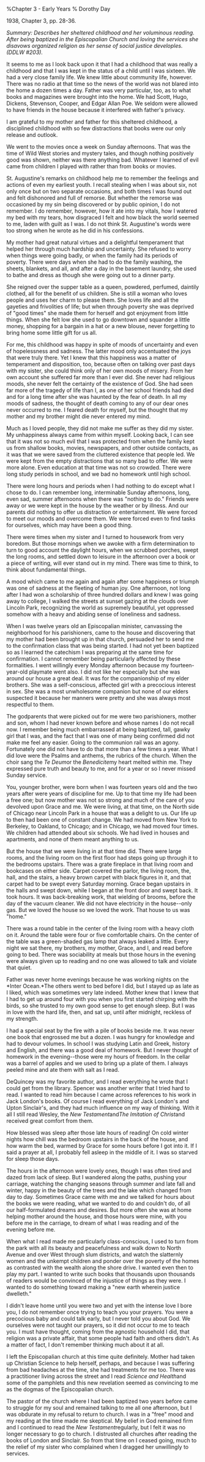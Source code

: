 %Chapter 3 - Early Years 
% Dorothy Day

1938, Chapter 3, pp. 28-36.

*Summary: Describes her sheltered childhood and her voluminous reading.
After being baptized in the Episcopalian Church and loving the services
she disavows organized religion as her sense of social justice
developles. (DDLW \#203).*

It seems to me as I look back upon it that I had a childhood that was
really a childhood and that I was kept in the status of a child until I
was sixteen. We had a very close family life. We knew little about
community life, however. There was no radio at that time so the news of
the world was not blared into the home a dozen times a day. Father was
very particular, too, as to what books and magazines were brought
into the home. We had Scott, Hugo, Dickens, Stevenson, Cooper, and Edgar
Allan Poe. We seldom were allowed to have friends in the house because
it interfered with father's privacy.

I am grateful to my mother and father for this sheltered childhood, a
disciplined childhood with so few distractions that books were our only
release and outlook.

We went to the movies once a week on Sunday afternoons. That was the
time of Wild West stories and mystery tales, and though nothing
positively good was shown, neither was there anything bad. Whatever I
learned of evil came from children I played with rather than from books
or movies.

St. Augustine's remarks on childhood help me to remember the feelings
and actions of even my earliest youth. I recall stealing when I was
about six, not only once but on two separate occasions, and both times I
was found out and felt dishonored and full of remorse. But whether the
remorse was occasioned by my sin being discovered or by public opinion,
I do not remember. I do remember, however, how it ate into my vitals,
how I watered my bed with my tears, how disgraced I felt and how black
the world seemed to me, laden with guilt as I was. I do not think St.
Augustine's words were too strong when he wrote as he did in his
confessions.

My mother had great natural virtues and a delightful temperament that
helped her through much hardship and uncertainty. She refused to worry
when things were going badly, or when the family had its periods of
poverty. There were days when she had to do the family washing, the
sheets, blankets, and all, and after a day in the basement laundry, she
used to bathe and dress as though she were going out to a dinner party.

She reigned over the supper table as a queen, powdered, perfumed,
daintily clothed, all for the benefit of us children. She is still a
woman who loves people and uses her charm to please them. She loves life
and all the gayeties and frivolities of life; but when through poverty
she was deprived of "good times" she made them for herself and got
enjoyment from little things. When she felt low she used to go downtown
and squander a little money, shopping for a bargain in a hat or a new
blouse, never forgetting to bring home some little gift for us all.

For me, this childhood was happy in spite of moods of uncertainty and
even of hopelessness and sadness. The latter mood only accentuated the
joys that were truly there. Yet I knew that this happiness was a matter
of temperament and disposition, too, because often on talking over past
days with my sister, she could think only of her own moods of misery.
From her own account she suffered far more than I ever did. She never
had religious moods, she never felt the certainty of the existence of
God. She had seen far more of the tragedy of life than I, as one of
her school friends had died and for a long time after she was haunted by
the fear of death. In all my moods of sadness, the thought of death
coming to any of our dear ones never occurred to me. I feared death for
myself, but the thought that my mother and my brother might die never
entered my mind.

Much as I loved people, they did not make me suffer as they did my
sister. My unhappiness always came from within myself. Looking back, I
can see that it was not so much evil that I was protected from when the
family kept us from shallow books, movies, newspapers, and other outside
contacts, as it was that we were saved from the cluttered existence that
people led. We were kept from the empty distractions that so many bad to
offer. We were more alone. Even education at that time was not so
crowded. There were long study periods in school, and we bad no homework
until high school.

There were long hours and periods when I had nothing to do except what I
chose to do. I can remember long, interminable Sunday afternoons, long,
even sad, summer afternoons when there was "nothing to do." Friends were
away or we were kept in the house by the weather or by illness. And our
parents did nothing to offer us distraction or entertainment. We were
forced to meet our moods and overcome them. We were forced even to find
tasks for ourselves, which may have been a good thing.

There were times when my sister and I turned to housework from very
boredom. But those mornings when we awoke with a firm determination to
turn to good account the daylight hours, when we scrubbed porches, swept
the long rooms, and settled down to leisure in the afternoon over a book
or a piece of writing, will ever stand out in my mind. There was time to
think, to think about fundamental things.

A mood which came to me again and again after some happiness or triumph
was one of sadness at the fleeting of human joy. One afternoon, not long
after I had won a scholarship of three hundred dollars and knew I was
going away to college, I walked the streets at sunset gazing at the
clouds over Lincoln Park, recognizing the world as supremely beautiful,
yet oppressed somehow with a heavy and abiding sense of loneliness and
sadness.

When I was twelve years old an Episcopalian minister, canvassing the
neighborhood for his parishioners, came to the house and discovering
that my mother had been brought up in that church, persuaded her to send
me to the confirmation class that was being started. I had not yet been
baptized so as I learned the catechism I was preparing at the same time
for confirmation. I cannot remember being particularly affected by these
formalities. I went willingly every Monday afternoon because my
fourteen-year-old playmate went also. I did not like her especially but
she was around our house a great deal. It was for the companionship of
my elder brothers. She was a self-conscious, affected girl with a
precocious interest in sex. She was a most unwholesome companion but
none of our elders suspected it because her manners were pretty and she
was always most respectful to them.

The godparents that were picked out for me were two parishioners, mother
and son, whom I had never known before and whose names I do not recall
now. I remember being much embarrassed at being baptized, tall, gawky
girl that I was, and the fact that I was one of many being confirmed did
not make me feel any easier. Going to the communion rail was an agony.
Fortunately one did not have to do that more than a few times a year.
What I did love were the Psalms and anthems, the rubrics of the church.
When the choir sang the *Te* *Deum*or the *Benedicite*my heart melted
within me. They expressed pure truth and beauty to me, and for a year or
so I never missed Sunday service.

You, younger brother, were born when I was fourteen years old and the
two years after were years of discipline for me. Up to that time my life
had been a free one; but now mother was not so strong and much of the
care of you devolved upon Grace and me. We were living, at that time, on
the North side of Chicago near Lincoln Park in a house that was a
delight to us. Our life up to then had been one of constant change. We
had moved from New York to Berkeley, to Oakland, to Chicago; and in
Chicago, we had moved four times. We children had attended about six
schools. We had lived in houses and apartments, and none of them meant
anything to us.

But the house that we were living in at that time did. There were large
rooms, and the living room on the first floor had steps going up through
it to the bedrooms upstairs. There was a grate fireplace in that living
room and bookcases on either side. Carpet covered the parlor, the living
room, the, hall, and the stairs, a heavy brown carpet with black figures
in it, and that carpet had to be swept every Saturday morning. Grace
began upstairs in the halls and swept down, while I began at the front
door and swept back. It took hours. It was back-breaking work, that
wielding of brooms, before the day of the vacuum cleaner. We did not
have electricity in the house--only gas. But we loved the house so we
loved the work. That house to us was "home."

There was a round table in the center of the living room with a heavy
cloth on it. Around the table were four or five comfortable chairs. On
the center of the table was a green-shaded gas lamp that always leaked a
little. Every night we sat there, my brothers, my mother, Grace, and I,
and read before going to bed. There was sociability at meals but those
hours in the evening were always given up to reading and no one was
allowed to talk and violate that quiet.

Father was never home evenings because he was working nights on the
*Inter Ocean.*The others went to bed before I did, but I stayed up as
late as I liked, which was sometimes very late indeed. Mother knew that
I knew that I had to get up around four with you when you first started
chirping with the birds, so she trusted to my own good sense to get
enough sleep. But I was in love with the hard life, then, and sat up,
until after midnight, reckless of my strength.

I had a special seat by the fire with a pile of books beside me. It was
never one book that engrossed me but a dozen. I was hungry for knowledge
and had to devour volumes. In school I was studying Latin and Greek,
history and English, and there was a good deal of homework. But I never
thought of homework in the evening--those were my hours of freedom. In
the cellar was a barrel of apples and we used to bring up a plate of
them. I always peeled mine and ate them with salt as I read.

DeQuincey was my favorite author, and I read everything he wrote that I
could get from the library. Spencer was another writer that I tried hard
to read. I wanted to read him because I came across references to his
work in Jack London's books. Of course I read everything of Jack
London's and Upton Sinclair's, and they had much influence on my way of
thinking. With it all I still read Wesley, the *New Testament*and*The
Imitation of Christ*and received great comfort from them.

How blessed was sleep after those late hours of reading! On cold winter
nights how chill was the bedroom upstairs in the back of the house, and
how warm the bed, warmed by Grace for some hours before I got into it.
If I said a prayer at all, I probably fell asleep in the middle of it. I
was so starved for sleep those days.

The hours in the afternoon were lovely ones, though I was often tired
and dazed from lack of sleep. But I wandered along the paths, pushing
your carriage, watching the changing seasons through summer and late
fall and winter, happy in the beauty of the trees and the lake which
changed from day to day. Sometimes Grace came with me and we talked for
hours about the books we were reading, what we wanted to do and couldn't
do, of all our half-formulated dreams and desires. But more often she
was at home helping mother around the house, and those hours were mine,
with you before me in the carriage, to dream of what I was reading and
of the evening before me.

When what I read made me particularly class-conscious, I used to turn
from the park with all its beauty and peacefulness and walk down to
North Avenue and over West through slum districts, and watch the
slatternly women and the unkempt children and ponder over the poverty of
the homes as contrasted with the wealth along the shore drive. I wanted
even then to play my part. I wanted to write such books that thousands
upon thousands of readers would be convinced of the injustice of things
as they were. I wanted to do something toward making a "new earth
wherein justice dwelleth."

I didn't leave home until you were two and yet with the intense love I
bore you, I do not remember once trying to teach you your prayers. You
were a precocious baby and could talk early, but I never told you about
God. We ourselves were not taught our prayers, so it did not occur to me
to teach you. I must have thought, coming from the agnostic household I
did, that religion was a private affair, that some people had faith and
others didn't. As a matter of fact, I don't remember thinking much about
it at all.

I left the Episcopalian church at this time quite definitely. Mother had
taken up Christian Science to help herself, perhaps, and because I was
suffering from bad headaches at the time, she had treatments for me too.
There was a practitioner living across the street and I read *Science
and Health*and some of the pamphlets and this new revelation seemed as
convincing to me as the dogmas of the Episcopalian church.

The pastor of the church where I had been baptized two years before came
to struggle for my soul and remained talking to me all one afternoon,
but I was obdurate in my refusal to return to church. I was in a "free"
mood and my reading at the time made me skeptical. My belief in God
remained firm and I continued to read the *New Testament*regularly, but
I felt it was no longer necessary to go to church. I distrusted all
churches after reading the books of London and Sinclair. So from that
time on I ceased going, much to the relief of my sister who complained
when I dragged her unwillingly to services.
